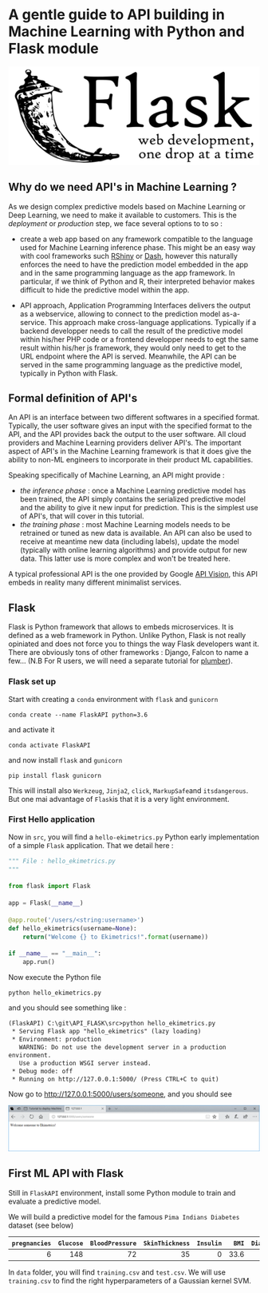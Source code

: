 # A gentle guide to API building in Machine Learning with Python and Flask module


![Flask logo](/img/flask.png)

## Why do we need API's in Machine Learning ?

As we design complex predictive models based on Machine Learning or Deep Learning, we need
to make it available to customers. This is the _deployment_ or _production_ step, we face
several options to to so :
- create a web app based on any framework compatible to the language used for Machine Learning
inference phase. This might be an easy way with cool frameworks such [RShiny](http://shiny.rstudio.com/) or [Dash](https://plot.ly/products/dash/),
however this naturally enforces the need to have the prediction model embedded in the app and in the same programming language as the app framework.
In particular, if we think of Python and R, their interpreted behavior makes difficult to hide the predictive model within the app.

- API approach, Application Programming Interfaces delivers the output as a webservice, allowing to connect to the prediction model as-a-service.
This approach make cross-language applications. Typically if a backend developper needs to call the result of the predictive model within his/her
PHP code or a frontend developper needs to egt the same result within his/her js framework, they would only need to get to the URL endpoint where the API is served. 
Meanwhile, the API can be served in the same programming language as the predictive model, typically in Python with Flask.


## Formal definition of API's

An API is an interface between two different softwares in a specified format. Typically, the user software gives an input with the specified format to the API, and the 
API provides back the output to the user software. All cloud providers and Machine Learning providers deliver API's. The important aspect of API's in the Machine
Learning framework is that it does give the ability to non-ML engineers to incorporate in their product ML capabilities.

Speaking specifically of Machine Learning, an API might provide :
- _the inference phase_ : once a Machine Learning predictive model has been trained, the API simply contains the serialized predictive model and the ability to give
it new input for prediction. This is the simplest use of API's, that will cover in this tutorial.
- _the training phase_ : most Machine Learning models needs to be retrained or tuned as new data is available. An API can also be used to receive at meantime new data (including labels), update the model (typically with online learning algorithms) and provide output for new data. This latter use is more complex and won't be treated here.


A typical professional API is the one provided by Google [API Vision](https://cloud.google.com/vision/), this API embeds in reality many different minimalist services.


## Flask

Flask is Python framework that allows to embeds microservices. It is defined as a web framework in Python. Unlike Python, Flask is not really opiniated and does not
force you to things the way Flask developers want it. There are obviously tons of other frameworks : Django, Falcon to name a few...
(N.B For R users, we will need a separate tutorial for [plumber](https://www.rplumber.io/)).

### Flask set up

Start with creating a `conda` environment with `flask` and `gunicorn`

```console
conda create --name FlaskAPI python=3.6
```

and activate it 

```console
conda activate FlaskAPI
```

and now install `flask` and `gunicorn`

```console
pip install flask gunicorn
```
This will install also `Werkzeug`, `Jinja2`, `click`, `MarkupSafe`and `itsdangerous`. But one mai advantage of `Flask`is that it is a very light environment.


### First Hello application 

Now in `src`, you will find a `hello-ekimetrics.py` Python early implementation of a simple `Flask` application. That we detail here :

```python
""" File : hello_ekimetrics.py 
"""

from flask import Flask 

app = Flask(__name__)

@app.route('/users/<string:username>')
def hello_ekimetrics(username=None):
    return("Welcome {} to Ekimetrics!".format(username))

if __name__ == "__main__":
    app.run()
```

Now execute the Python file

```console
python hello_ekimetrics.py
```

and you should see something like :

```console
(FlaskAPI) C:\git\API_FLASK\src>python hello_ekimetrics.py
 * Serving Flask app "hello_ekimetrics" (lazy loading)
 * Environment: production
   WARNING: Do not use the development server in a production environment.
   Use a production WSGI server instead.
 * Debug mode: off
 * Running on http://127.0.0.1:5000/ (Press CTRL+C to quit)
 ```

 Now go to http://127.0.0.1:5000/users/someone, and you should see 


![Flask logo](/img/welcome.PNG)


## First ML API with Flask

Still in `FlaskAPI` environment, install some Python module to train and evaluate a predictive model.

We will build a predictive model for the famous `Pima Indians Diabetes` dataset (see below) 

| `pregnancies` | `Glucose`     | `BloodPressure`    | `SkinThickness`            | `Insulin`       | `BMI`          | `DiabetesPedigreeFunction` | `Age` | `Outcome` |
|--------------:|--------------:|-------------------:|---------------------------:|----------------:|---------------:|---------------------------:|------:|----------:|
| 6             | 148           | 72                 | 35                         | 0               | 33.6           | 0.627                      | 50    | 1         |


In `data` folder, you will find `training.csv` and `test.csv`. We will use `training.csv` to find the right hyperparameters of a Gaussian kernel SVM.